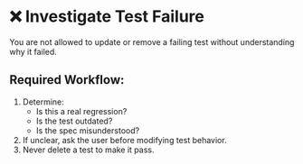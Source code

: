 # ❌ Investigate Test Failure

You are not allowed to update or remove a failing test without understanding why it failed.

## Required Workflow:
1. Determine:
   - Is this a real regression?
   - Is the test outdated?
   - Is the spec misunderstood?
2. If unclear, ask the user before modifying test behavior.
3. Never delete a test to make it pass.
